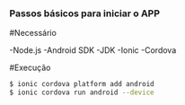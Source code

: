 ### Passos básicos para iniciar o APP


#Necessário

-Node.js
-Android SDK
-JDK
-Ionic
-Cordova

#Execução

```bash
$ ionic cordova platform add android
$ ionic cordova run android --device
```
